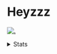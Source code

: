 # Heyzzz  

[![.](https://skillicons.dev/icons?i=js,java)](https://skillicons.dev)  

<details>
<summary>Stats</summary
<!--START_SECTION:waka-->

```txt
JavaScript   15 hrs 24 mins  █████████████░░░░░░░░░░░░   51.88 %
TypeScript   11 hrs 19 mins  █████████▓░░░░░░░░░░░░░░░   38.14 %
HTML         1 hr            █░░░░░░░░░░░░░░░░░░░░░░░░   03.42 %
JSON         1 hr            █░░░░░░░░░░░░░░░░░░░░░░░░   03.38 %
CSS          39 mins         ▓░░░░░░░░░░░░░░░░░░░░░░░░   02.21 %
```

<!--END_SECTION:waka-->
</details>
